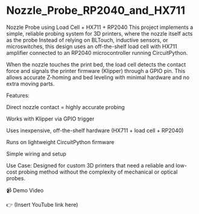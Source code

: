 # Nozzle_Probe_RP2040_and_HX711
Nozzle Probe using Load Cell + HX711 + RP2040 This project implements a simple, reliable probing system for 3D printers, where the nozzle itself acts as the probe
Instead of relying on BLTouch, inductive sensors, or microswitches, this design uses an off-the-shelf load cell with HX711 amplifier connected to an RP2040 microcontroller running CircuitPython.

When the nozzle touches the print bed, the load cell detects the contact force and signals the printer firmware (Klipper) through a GPIO pin. This allows accurate Z-homing and bed leveling with minimal hardware and no extra moving parts.

Features:

Direct nozzle contact = highly accurate probing

Works with Klipper via GPIO trigger

Uses inexpensive, off-the-shelf hardware (HX711 + load cell + RP2040)

Runs on lightweight CircuitPython firmware

Simple wiring and setup

Use Case:
Designed for custom 3D printers that need a reliable and low-cost probing method without the complexity of mechanical or optical probes.

📹 Demo Video

👉 (Insert YouTube link here)
